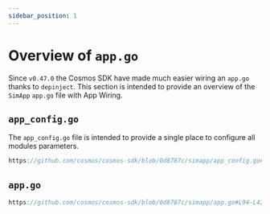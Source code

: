 ```yaml
---
sidebar_position: 1
---
```


# Overview of `app.go`

Since `v0.47.0` the Cosmos SDK have made much easier wiring an `app.go` thanks to `depinject`.
This section is intended to provide an overview of the `SimApp` `app.go` file with App Wiring.

## `app_config.go`

The `app_config.go` file is intended to provide a single place to configure all modules parameters.

```go reference
https://github.com/cosmos/cosmos-sdk/blob/0d8787c/simapp/app_config.go#L52-L233
```

## `app.go`

```go reference
https://github.com/cosmos/cosmos-sdk/blob/0d8787c/simapp/app.go#L94-L427
```
